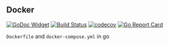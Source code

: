 ## Docker

[![GoDoc Widget](https://godoc.org/github.com/liucxer/courier/docker?status.svg)](https://godoc.org/github.com/liucxer/courier/docker)
[![Build Status](https://travis-ci.org/go-courier/docker.svg?branch=master)](https://travis-ci.org/go-courier/docker)
[![codecov](https://codecov.io/gh/go-courier/docker/branch/master/graph/badge.svg)](https://codecov.io/gh/go-courier/docker)
[![Go Report Card](https://goreportcard.com/badge/github.com/liucxer/courier/docker)](https://goreportcard.com/report/github.com/liucxer/courier/docker)

`Dockerfile` and `docker-compose.yml` in go